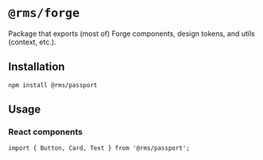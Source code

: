 # `@rms/forge`

Package that exports (most of) Forge components, design tokens, and utils
(context, etc.).

## Installation

```shell
npm install @rms/passport
```

## Usage

### React components

```tsx
import { Button, Card, Text } from '@rms/passport';
```
